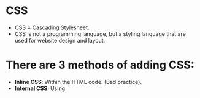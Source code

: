 # CSS
* CSS = Cascading Stylesheet. 
* CSS is not a programming language, but a styling language that are used for website design and layout. 

# There are 3 methods of adding CSS: 
* **Inline CSS**: Within the HTML code. (Bad practice). 
* **Internal CSS**: Using <style> tags within the HTML code. (Kind of bad practice). 
* **Ex ternal CSS**: Linking to an external CSS file. (Best practice). 

# Most used Units:
* px = pixel
* em = Relative unit

# Box Model
<img src="images/boxmodel.jpg" width="400">

# Positioning: 
* **Static (default)**: Render in order of the document flow. 
* **Relative**: Relative to the normal position. 
* **Absolute**: Target what position we want inside a relative element. 
* **Fixed**: A fixed position to a browser window. 
* **Initial**: Set property to default value. 
* **Inherit**: will inherit from parent. 
